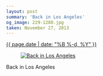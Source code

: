 ```yaml
---
layout: post
summary: 'Back in Los Angeles'
og_image: 229-1280.jpg
taken: November 27, 2013
---
```


<div class="post">
 <time>
  <a href="/229">
   {{ page.date | date: "%B %-d, %Y" }}
  </a>
 </time>
 <a href="/229">
  <figure data-taken="11/27/2013">
   <img alt="Back in Los Angeles" sizes="(min-width: 700px) 50vw, calc(100vw - 2rem)" src="{{ site.assets_url }}/229-640.jpg" srcset="{{ site.assets_url }}/229-1280.jpg 1280w, {{ site.assets_url }}/229-960.jpg 960w, {{ site.assets_url }}/229-640.jpg 640w, {{ site.assets_url }}/229-320.jpg 320w"/>
  </figure>
 </a>
 <span>
  Back in Los Angeles
 </span>
</div>
